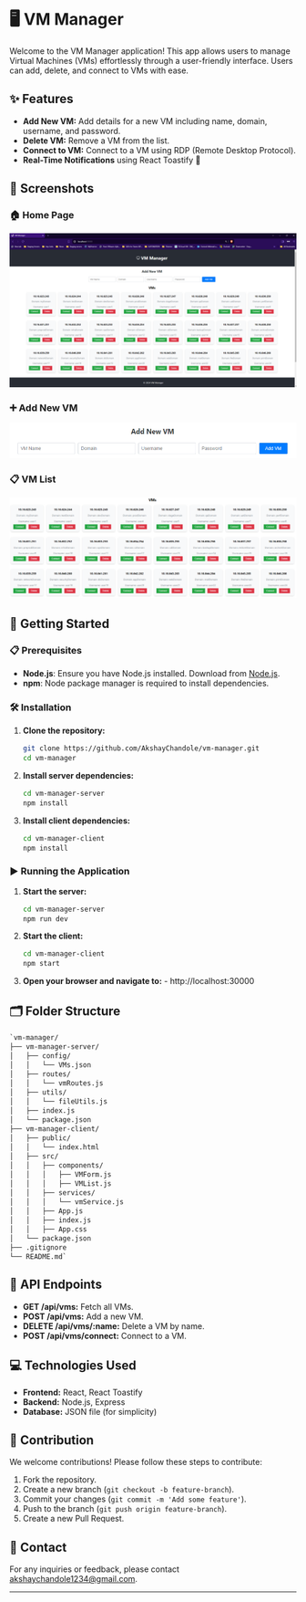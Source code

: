 # 🖥️ VM Manager

Welcome to the VM Manager application! This app allows users to manage Virtual Machines (VMs) effortlessly through a user-friendly interface. Users can add, delete, and connect to VMs with ease.

## ✨ Features

- **Add New VM:** Add details for a new VM including name, domain, username, and password.
- **Delete VM:** Remove a VM from the list.
- **Connect to VM:** Connect to a VM using RDP (Remote Desktop Protocol).
- **Real-Time Notifications** using React Toastify 📢

## 📸 Screenshots

### 🏠 Home Page

![homePage](screenshots/homePage.png)

### ➕ Add New VM

![addNewVM](screenshots/addVM.png)

### 📋 VM List

![vmList](screenshots/vmList.png)

## 🚀 Getting Started

### 📋 Prerequisites

- **Node.js**: Ensure you have Node.js installed. Download from [Node.js](https://nodejs.org/).
- **npm**: Node package manager is required to install dependencies.

### 🛠️ Installation

1.  **Clone the repository:**
    ```bash
    git clone https://github.com/AkshayChandole/vm-manager.git
    cd vm-manager
    ```
2.  **Install server dependencies:**
    ```bash
    cd vm-manager-server
    npm install
    ```
3.  **Install client dependencies:**

    ```bash
    cd vm-manager-client
    npm install
    ```

### ▶️ Running the Application

1.  **Start the server:**
    ```bash
    cd vm-manager-server
    npm run dev
    ```
2.  **Start the client:**
    ```bash
    cd vm-manager-client
    npm start
    ```
3.  **Open your browser and navigate to:** - http://localhost:30000

## 🗂️ Folder Structure

```
`vm-manager/
├── vm-manager-server/
│   ├── config/
│   │   └── VMs.json
│   ├── routes/
│   │   └── vmRoutes.js
│   ├── utils/
│   │   └── fileUtils.js
│   ├── index.js
│   └── package.json
├── vm-manager-client/
│   ├── public/
│   │   └── index.html
│   ├── src/
│   │   ├── components/
│   │   │   ├── VMForm.js
│   │   │   ├── VMList.js
│   │   ├── services/
│   │   │   └── vmService.js
│   │   ├── App.js
│   │   ├── index.js
│   │   ├── App.css
│   └── package.json
├── .gitignore
└── README.md`
```

## 📡 API Endpoints

- **GET /api/vms:** Fetch all VMs.
- **POST /api/vms:** Add a new VM.
- **DELETE /api/vms/:name:** Delete a VM by name.
- **POST /api/vms/connect:** Connect to a VM.

## 💻 Technologies Used

- **Frontend:** React, React Toastify
- **Backend:** Node.js, Express
- **Database:** JSON file (for simplicity)

## 🤝 Contribution

We welcome contributions! Please follow these steps to contribute:

1.  Fork the repository.
2.  Create a new branch (`git checkout -b feature-branch`).
3.  Commit your changes (`git commit -m 'Add some feature'`).
4.  Push to the branch (`git push origin feature-branch`).
5.  Create a new Pull Request.

## 📧 Contact

For any inquiries or feedback, please contact akshaychandole1234@gmail.com.

---
